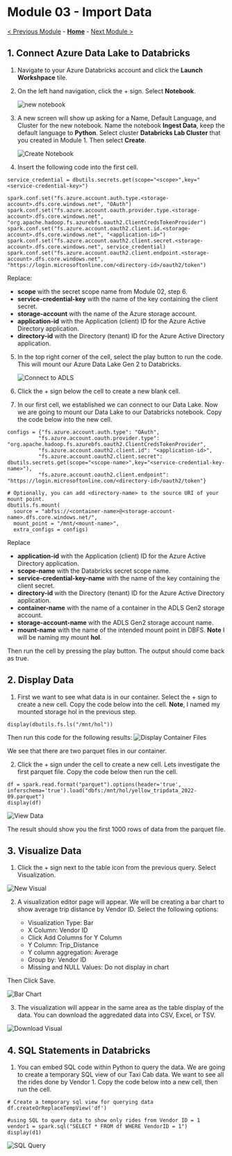 # Module 03 - Import Data

[< Previous Module](../Modules/module02.md) - **[Home](../README.md)** - [Next Module >](../Modules/module04.md)


## 1. Connect Azure Data Lake to Databricks

1. Navigate to your Azure Databricks account and click the **Launch Workshpace** tile.
2. On the left hand navigation, click the + sign. Select **Notebook**.

    ![new notebook](../Images/Module03/newnotebook.png)

3. A new screen will show up asking for a Name, Default Language, and Cluster for the new notebook. Name the notebook **Ingest Data**, keep the default language to **Python**. Select cluster **Databricks Lab Cluster** that you created in Module 1. Then select **Create**.

    ![Create Notebook](../Images/Module03/createnotebook.png)

4. Insert the following code into the first cell.

```
service_credential = dbutils.secrets.get(scope="<scope>",key="<service-credential-key>")

spark.conf.set("fs.azure.account.auth.type.<storage-account>.dfs.core.windows.net", "OAuth")
spark.conf.set("fs.azure.account.oauth.provider.type.<storage-account>.dfs.core.windows.net", "org.apache.hadoop.fs.azurebfs.oauth2.ClientCredsTokenProvider")
spark.conf.set("fs.azure.account.oauth2.client.id.<storage-account>.dfs.core.windows.net", "<application-id>")
spark.conf.set("fs.azure.account.oauth2.client.secret.<storage-account>.dfs.core.windows.net", service_credential)
spark.conf.set("fs.azure.account.oauth2.client.endpoint.<storage-account>.dfs.core.windows.net", "https://login.microsoftonline.com/<directory-id>/oauth2/token")
```

   Replace:

 * **scope** with the secret scope name from Module 02, step 6.
 * **service-credential-key** with the name of the key containing the client secret.
 * **storage-account** with the name of the Azure storage account.
 * **application-id** with the Application (client) ID for the Azure Active Directory application.
 * **directory-id** with the Directory (tenant) ID for the Azure Active Directory application.

5. In the top right corner of the cell, select the play button to run the code. This will mount our Azure Data Lake Gen 2 to Databricks.

    ![Connect to ADLS](../Images/Module03/connecttoadls.png)

6. Click the + sign below the cell to create a new blank cell.
7. In our first cell, we established we can connect to our Data Lake. Now we are going to mount our Data Lake to our Databricks notebook. Copy the code below into the new cell.

```
configs = {"fs.azure.account.auth.type": "OAuth",
          "fs.azure.account.oauth.provider.type": "org.apache.hadoop.fs.azurebfs.oauth2.ClientCredsTokenProvider",
          "fs.azure.account.oauth2.client.id": "<application-id>",
          "fs.azure.account.oauth2.client.secret": dbutils.secrets.get(scope="<scope-name>",key="<service-credential-key-name>"),
          "fs.azure.account.oauth2.client.endpoint": "https://login.microsoftonline.com/<directory-id>/oauth2/token"}

# Optionally, you can add <directory-name> to the source URI of your mount point.
dbutils.fs.mount(
  source = "abfss://<container-name>@<storage-account-name>.dfs.core.windows.net/",
  mount_point = "/mnt/<mount-name>",
  extra_configs = configs)
  ```

  Replace

* **application-id** with the Application (client) ID for the Azure Active Directory application.
* **scope-name** with the Databricks secret scope name.
* **service-credential-key-name** with the name of the key containing the client secret.
* **directory-id** with the Directory (tenant) ID for the Azure Active Directory application.
* **container-name** with the name of a container in the ADLS Gen2 storage account.
* **storage-account-name** with the ADLS Gen2 storage account name.
* **mount-name** with the name of the intended mount point in DBFS. **Note** I will be naming my mount **hol**.

Then run the cell by pressing the play button. The output should come back as true.

## 2. Display Data
1. First we want to see what data is in our container. Select the + sign to create a new cell. Copy the code below into the cell. **Note**, I named my mounted storage hol in the previous step.

```
display(dbutils.fs.ls("/mnt/hol"))
```
Then run this code for the following results:
    ![Display Container Files](../Images/Module03/displayfiles.png)

We see that there are two parquet files in our container.

2. Click the + sign under the cell to create a new cell. Lets investigate the first parquet file. Copy the code below then run the cell.

```
df = spark.read.format("parquet").options(header='true', inferschema='true').load("dbfs:/mnt/hol/yellow_tripdata_2022-09.parquet")
display(df)
```
![View Data](../Images/Module03/viewtable.png)

The result should show you the first 1000 rows of data from the parquet file.


## 3. Visualize Data
1. Click the + sign next to the table icon from the previous query. Select Visualization.

![New Visual](../Images/Module03/newvisual.png)

2. A visualization editor page will appear. We will be creating a bar chart to show average trip distance by Vendor ID. Select the following options:

    * Visualization Type: Bar
    * X Column: Vendor ID
    * Click Add Columns for Y Column
    * Y Column: Trip_Distance
    * Y column aggregation: Average
    * Group by: Vendor ID
    * Missing and NULL Values: Do not display in chart

Then Click Save.

![Bar Chart](../Images/Module03/createbarchart.png)

3. The visualization will appear in the same area as the table display of the data. You can download the aggredated data into CSV, Excel, or TSV.

![Download Visual](../Images/Module03/downloadvisual.png)

## 4. SQL Statements in Databricks
1. You can embed SQL code within Python to query the data. We are going to create a temporary SQL view of our Taxi Cab data. We want to see all the rides done by Vendor 1. Copy the code below into a new cell, then run the cell.

```
# Create a temporary sql view for querying data
df.createOrReplaceTempView('df')

#using SQL to query data to show only rides from Vendor ID = 1
vendor1 = spark.sql("SELECT * FROM df WHERE VendorID = 1")
display(d1)
```

![SQL Query](../Images/Module03/sqlquery.png)

